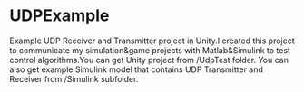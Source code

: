 # UDPExample
Example UDP Receiver and Transmitter project in Unity.I created this project to communicate my simulation&game projects with Matlab&Simulink to test control algorithms.You can get Unity project from /UdpTest folder. You can also get example Simulink model that contains UDP Transmitter and Receiver from /Simulink subfolder.

